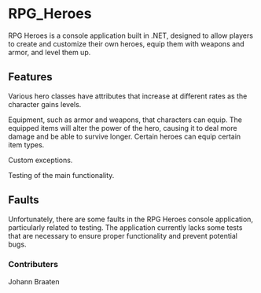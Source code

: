 # RPG_Heroes

RPG Heroes is a console application built in .NET, designed to allow players to create and customize their own heroes, equip them with weapons and armor, and level them up.

## Features
Various hero classes have attributes that increase at different rates as the character gains levels.

Equipment, such as armor and weapons, that characters can equip. The equipped items will alter the power of the hero, causing it to deal more damage and be able to survive longer. Certain heroes can equip certain item types.

Custom exceptions.

Testing of the main functionality.

## Faults
Unfortunately, there are some faults in the RPG Heroes console application, particularly related to testing. The application currently lacks some tests that are necessary to ensure proper functionality and prevent potential bugs.

### Contributers
Johann Braaten
